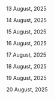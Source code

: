 13 August, 2025

14 August, 2025

15 August, 2025

16 August, 2025

17 August, 2025

18 August, 2025

19 August, 2025

20 August, 2025